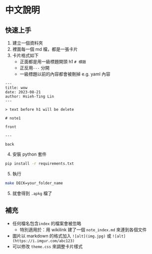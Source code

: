 # 中文說明

## 快速上手

1. 建立一個資料夾
2. 裡面每一個 md 檔，都是一張卡片
3. 卡片格式如下
   - 正面都是用一級標題開頭 h1 `# 標題`
   - 正反用`---` 分開
   - 一級標題以前的內容都會被刪掉 e.g. yaml 內容

```
---
title: wow
date: 2023-08-21
author: Hsieh-Ting Lin
---

> text before h1 will be delete

# note1

front

---

back
```

4. 安裝 python 套件

```bash
pip install -r requirements.txt
```

5. 執行

```bash
make DECK=your_folder_name
```

5. 就會得到 `.apkg` 檔了

## 補充

- 任何檔名包含`index` 的檔案會被忽略
  - 特別適用於：用 wikilink 建了一個 `note_index.md` 來連到各個文件
- 圖片以 markdown 的格式加入 `![alt](img.jpg)` 或 `![alt](https://i.imgur.com/abc123)`
- 可以修改 `theme.css` 來調整卡片樣式
